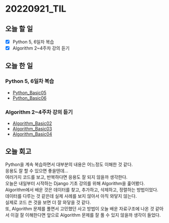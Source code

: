 # 20220921_TIL
## 오늘 할 일
- [X] Python 5, 6일차 복습
- [X] Algorithm 2~4주차 강의 듣기

## 오늘 한 일
### Python 5, 6일차 복습
- [Python_Basic05](https://github.com/0sol0/0sol0.github.io/tree/main/Python/Basic05.md)
- [Python_Basic06](https://github.com/0sol0/0sol0.github.io/tree/main/Python/Basic06.md)

### Algorithm 2~4주차 강의 듣기
- [Algorithm_Basic02](https://github.com/0sol0/0sol0.github.io/blob/main/Algorithm/Basic02.md)
- [Algorithm_Basic03](https://github.com/0sol0/0sol0.github.io/blob/main/Algorithm/Basic03.md)
- [Algorithm_Basic04](https://github.com/0sol0/0sol0.github.io/blob/main/Algorithm/Basic04.md)

## 오늘 회고
Python을 계속 복습하면서 대부분의 내용은 어느정도 이해한 것 같다.<br>
응용도 잘 할 수 있으면 좋을텐데...<br>
여러가지 코드를 보고, 반복하다면 응용도 잘 되지 않을까 생각한다.<br>
오늘은 내일부터 시작하는 Django 기초 강의를 위해 Algorithm을 훑어봤다.<br>
Algorithm에서 배운 것은 데이터를 찾고, 추가하고, 삭제하고, 정렬하는 방법이었다.<br>
데이터를 다루는 것 같은데 실제 사례를 보지 않아서 아직 와닿지 않는다.<br>
실제로 코드 쓴 것을 보면 더 잘 와닿을 것 같다.<br>
또, Algorithm 문제를 풀면서 고민했던 사고 방법이 오늘 배운 자료구조에 나온 것 같아서 이걸 잘 이해한다면 앞으로 Algorithm 문제를 잘 풀 수 있지 않을까 생각이 들었다.
